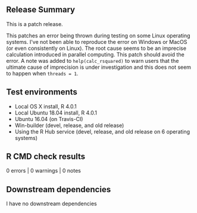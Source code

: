 ## Release Summary

This is a patch release. 

This patches an error being thrown during testing on some Linux operating systems.
I've not been able to reproduce the error on Windows or MacOS (or even consistently
on Linux).
The root cause seems to be an imprecise calculation introduced in parallel computing.
This patch should avoid the error. A note was added to `help(calc_rsquared)` to
warn users that the ultimate cause of imprecision is under investigation and this
does not seem to happen when `threads = 1`.

## Test environments

* Local OS X install, R 4.0.1
* Local Ubuntu 18.04 install, R 4.0.1
* Ubuntu 16.04 (on Travis-CI)
* Win-builder (devel, release, and old release)
* Using the R Hub service (devel, release, and old release on 6 operating systems)

## R CMD check results

0 errors | 0 warnings | 0 notes

## Downstream dependencies

I have no downstream dependencies
